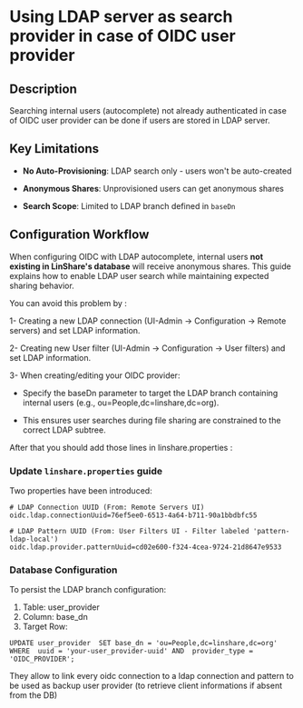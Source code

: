
# Using LDAP server as search provider in case of OIDC user provider

## Description

Searching internal users (autocomplete) not already authenticated in case of OIDC user provider can be done if users are stored in LDAP server.

## Key Limitations

- **No Auto-Provisioning**: LDAP search only - users won't be auto-created

- **Anonymous Shares**: Unprovisioned users can get anonymous shares

- **Search Scope**: Limited to LDAP branch defined in `baseDn`

## Configuration Workflow

When configuring OIDC with LDAP autocomplete, internal users **not existing in LinShare's database** will receive anonymous shares. This guide explains how to enable LDAP user search while maintaining expected sharing behavior.

You can avoid this problem by :

1- Creating a new LDAP connection (UI-Admin -> Configuration -> Remote servers) and set LDAP information.

2- Creating new User filter (UI-Admin -> Configuration -> User filters) and set LDAP information.

3- When creating/editing your OIDC provider:

- Specify the baseDn parameter to target the LDAP branch containing internal users (e.g., ou=People,dc=linshare,dc=org).

- This ensures user searches during file sharing are constrained to the correct LDAP subtree.

After that you should add those lines in linshare.properties :

### Update `linshare.properties` guide

Two properties have been introduced:
```
# LDAP Connection UUID (From: Remote Servers UI)
oidc.ldap.connectionUuid=76ef5ee0-6513-4a64-b711-90a1bbdbfc55 

# LDAP Pattern UUID (From: User Filters UI - Filter labeled 'pattern-ldap-local')
oidc.ldap.provider.patternUuid=cd02e600-f324-4cea-9724-21d8647e9533
```

### Database Configuration

To persist the LDAP branch configuration:

1. Table: user_provider
2. Column: base_dn
3. Target Row:

`UPDATE user_provider 
SET base_dn = 'ou=People,dc=linshare,dc=org'
WHERE 
    uuid = 'your-user_provider-uuid' AND 
    provider_type = 'OIDC_PROVIDER';`

They allow to link every oidc connection to a ldap connection and pattern to be used as backup user provider (to retrieve client informations if absent from the DB)
